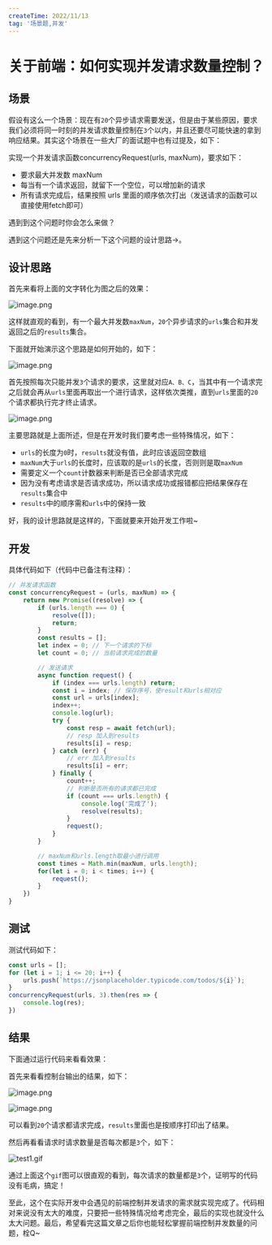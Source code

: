 ```yaml
---
createTime: 2022/11/13
tag: '场景题,并发'
---
```

# 关于前端：如何实现并发请求数量控制？

## 场景

假设有这么一个场景：现在有`20`个异步请求需要发送，但是由于某些原因，要求我们必须将同一时刻的并发请求数量控制在`3`个以内，并且还要尽可能快速的拿到响应结果。其实这个场景在一些大厂的面试题中也有过提及，如下：

实现一个并发请求函数concurrencyRequest(urls, maxNum)，要求如下：

* 要求最大并发数 maxNum
* 每当有一个请求返回，就留下一个空位，可以增加新的请求
* 所有请求完成后，结果按照 urls 里面的顺序依次打出（发送请求的函数可以直接使用fetch即可）

遇到到这个问题时你会怎么来做？

遇到这个问题还是先来分析一下这个问题的设计思路→。

## 设计思路

首先来看将上面的文字转化为图之后的效果：

![image.png](https://p6-juejin.byteimg.com/tos-cn-i-k3u1fbpfcp/07bbe7e8bd9641d58569fdc2526d1a12~tplv-k3u1fbpfcp-zoom-in-crop-mark:4536:0:0:0.image?)

这样就直观的看到，有一个最大并发数`maxNum`，`20`个异步请求的`urls`集合和并发返回之后的`results`集合。

下面就开始演示这个思路是如何开始的，如下：

![image.png](https://p9-juejin.byteimg.com/tos-cn-i-k3u1fbpfcp/c7e9910c36ea44b8a8048ba2f61bc910~tplv-k3u1fbpfcp-zoom-in-crop-mark:4536:0:0:0.image?)

首先按照每次只能并发`3`个请求的要求，这里就对应`A、B、C`，当其中有一个请求完之后就会再从`urls`里面再取出一个进行请求，这样依次类推，直到`urls`里面的`20`个请求都执行完才终止请求。

![image.png](https://p3-juejin.byteimg.com/tos-cn-i-k3u1fbpfcp/8e34080a4e7a4b3a99ae2a81489ef85d~tplv-k3u1fbpfcp-zoom-in-crop-mark:4536:0:0:0.image?)

主要思路就是上面所述，但是在开发时我们要考虑一些特殊情况，如下：

* `urls`的长度为`0`时，`results`就没有值，此时应该返回空数组
* `maxNum`大于`urls`的长度时，应该取的是`urls`的长度，否则则是取`maxNum`
* 需要定义一个`count`计数器来判断是否已全部请求完成
* 因为没有考虑请求是否请求成功，所以请求成功或报错都应把结果保存在`results`集合中
* `results`中的顺序需和`urls`中的保持一致

好，我的设计思路就是这样的，下面就要来开始开发工作啦~

## 开发

具体代码如下（代码中已备注有注释）：

```js
// 并发请求函数
const concurrencyRequest = (urls, maxNum) => {
    return new Promise((resolve) => {
        if (urls.length === 0) {
            resolve([]);
            return;
        }
        const results = [];
        let index = 0; // 下一个请求的下标
        let count = 0; // 当前请求完成的数量

        // 发送请求
        async function request() {
            if (index === urls.length) return;
            const i = index; // 保存序号，使result和urls相对应
            const url = urls[index];
            index++;
            console.log(url);
            try {
                const resp = await fetch(url);
                // resp 加入到results
                results[i] = resp;
            } catch (err) {
                // err 加入到results
                results[i] = err;
            } finally {
                count++;
                // 判断是否所有的请求都已完成
                if (count === urls.length) {
                    console.log('完成了');
                    resolve(results);
                }
                request();
            }
        }

        // maxNum和urls.length取最小进行调用
        const times = Math.min(maxNum, urls.length);
        for(let i = 0; i < times; i++) {
            request();
        }
    })
}

```

## 测试

测试代码如下：

```js
const urls = [];
for (let i = 1; i <= 20; i++) {
    urls.push(`https://jsonplaceholder.typicode.com/todos/${i}`);
}
concurrencyRequest(urls, 3).then(res => {
    console.log(res);
})

```

## 结果

下面通过运行代码来看看效果：

首先来看看控制台输出的结果，如下：

![image.png](https://p1-juejin.byteimg.com/tos-cn-i-k3u1fbpfcp/4c8ea31912dc453da2b40aa1a8a87a7e~tplv-k3u1fbpfcp-zoom-in-crop-mark:4536:0:0:0.image?)

![image.png](https://p9-juejin.byteimg.com/tos-cn-i-k3u1fbpfcp/d0b8c31dff2d403d9db7c7263412dcf5~tplv-k3u1fbpfcp-zoom-in-crop-mark:4536:0:0:0.image?)

可以看到`20`个请求都请求完成，`results`里面也是按顺序打印出了结果。

然后再看看请求时请求数量是否每次都是`3`个，如下：

![test1.gif](https://p6-juejin.byteimg.com/tos-cn-i-k3u1fbpfcp/5ed226dce0674af09bdbac1617aac8ab~tplv-k3u1fbpfcp-zoom-in-crop-mark:4536:0:0:0.image?)

通过上面这个`gif`图可以很直观的看到，每次请求的数量都是`3`个，证明写的代码没有毛病，搞定！

至此，这个在实际开发中会遇见的前端控制并发请求的需求就实现完成了。代码相对来说没有太大的难度，只要把一些特殊情况给考虑完全，最后的实现也就没什么太大问题。最后，希望看完这篇文章之后你也能轻松掌握前端控制并发数量的问题，栓Q~
